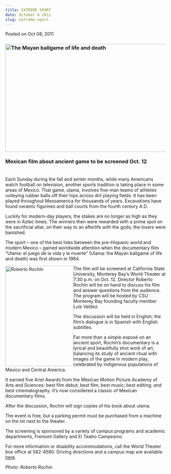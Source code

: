 ```yaml
---
title: EXTREME SPORT
date: October 8 2011
slug: extreme-sport
---
```


  



<span class="date">Posted on Oct 08, 2011    </span>
<h3><img alt=" The Mayan ballgame of life and death" height="338" src="https://news.csumb.edu/sites/default/files/65/attachments/news/images/ulama-small.jpg" width="550"><br>
<br>
Mexican film about ancient game to be screened Oct. 12</br></br></img></h3>
<p>Each Sunday during the fall and winter months, while many
Americans watch football on television, another sports tradition is
taking place in some areas of Mexico. That game, ulama, involves
five-man teams of athletes volleying rubber balls off their hips
across dirt playing fields. It has been played throughout
Mesoamerica for thousands of years. Excavations have found ceramic
figurines and ball courts from the fourth century A.D.</p>
<p>Luckily for modern-day players, the stakes are no longer as high
as they were in Aztec times. The winners then were rewarded with a
prime spot on the sacrificial altar, on their way to an afterlife
with the gods; the losers were banished.</p>
<p>The sport &#x2013; one of the best links between the pre-Hispanic world
and modern Mexico &#x2013; gained worldwide attention when the documentary
film &#x201C;Ulama: el juego de la vida y la muerte&#x201D; (Ulama: the Mayan
ballgame of life and death) was first shown in 1984.</p>
<p><img alt="Roberto Roch&#xED;n" src="https://news.csumb.edu/sites/default/files/65/attachments/news/images/roberto_rochin.jpg" style="float:left; width:214px; height:314px">The film will be
screened at California State University, Monterey Bay&#x2019;s World
Theater at 7:30 p.m. on Oct. 12. Director Roberto Roch&#xED;n will be on
hand to discuss his film and answer questions from the audience.
The program will be hosted by CSU Monterey Bay founding faculty
member Luis Valdez.</img></p>
<p>The discussion will be held in English; the film&#x2019;s dialogue is
in Spanish with English subtitles.</p>
<p>Far more than a simple expos&#xE9; on an ancient sport, Roch&#xED;n&#x2019;s
documentary is a lyrical and beautifully shot work of art,
balancing its study of ancient ritual with images of the game in
modern play, celebrated by indigenous populations of Mexico and
Central America.</p>
<p>It earned five Ariel Awards from the Mexican Motion Picture
Academy of Arts and Sciences: best film debut; best film; best
music; best editing; and best cinematography. It&#x2019;s now considered a
classic of Mexican documentary films.</p>
<p>After the discussion, Roch&#xED;n will sign copies of his book about
ulama.</p>
<p>The event is free, but a parking permit must be purchased from a
machine on the lot next to the theater.</p>
<p>The screening is sponsored by a variety of campus programs and
academic departments, Fremont Gallery and El Teatro Campesino.</p>
<p>For more information or disability accommodations, call the
World Theater box office at 582-4580. Driving directions and a
campus map are available <a href="https://csumb.edu/map" rel="nofollow">here</a>.</p>
<p class="small"><em>Photo: Roberto Roch&#xED;n</em><br>
&#xA0;</br></p>





```
